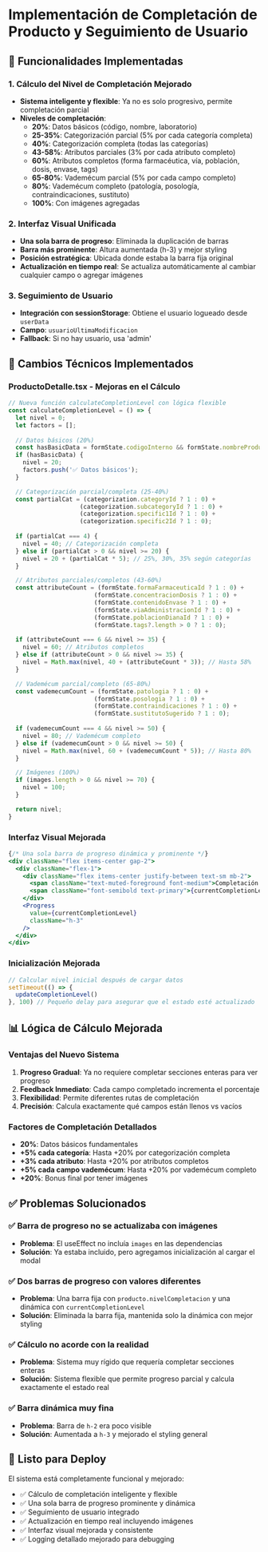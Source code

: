 # Implementación de Completación de Producto y Seguimiento de Usuario

## 🚀 Funcionalidades Implementadas

### 1. **Cálculo del Nivel de Completación Mejorado**
- **Sistema inteligente y flexible**: Ya no es solo progresivo, permite completación parcial
- **Niveles de completación**:
  - **20%**: Datos básicos (código, nombre, laboratorio)
  - **25-35%**: Categorización parcial (5% por cada categoría completa)
  - **40%**: Categorización completa (todas las categorías)
  - **43-58%**: Atributos parciales (3% por cada atributo completo)
  - **60%**: Atributos completos (forma farmacéutica, vía, población, dosis, envase, tags)
  - **65-80%**: Vademécum parcial (5% por cada campo completo)
  - **80%**: Vademécum completo (patología, posología, contraindicaciones, sustituto)
  - **100%**: Con imágenes agregadas

### 2. **Interfaz Visual Unificada**
- **Una sola barra de progreso**: Eliminada la duplicación de barras
- **Barra más prominente**: Altura aumentada (h-3) y mejor styling
- **Posición estratégica**: Ubicada donde estaba la barra fija original
- **Actualización en tiempo real**: Se actualiza automáticamente al cambiar cualquier campo o agregar imágenes

### 3. **Seguimiento de Usuario**
- **Integración con sessionStorage**: Obtiene el usuario logueado desde `userData`
- **Campo**: `usuarioUltimaModificacion`
- **Fallback**: Si no hay usuario, usa 'admin'

## 🔧 Cambios Técnicos Implementados

### ProductoDetalle.tsx - Mejoras en el Cálculo
```typescript
// Nueva función calculateCompletionLevel con lógica flexible
const calculateCompletionLevel = () => {
  let nivel = 0;
  let factors = [];
  
  // Datos básicos (20%)
  const hasBasicData = formState.codigoInterno && formState.nombreProducto && formState.laboratorio;
  if (hasBasicData) {
    nivel = 20;
    factors.push('✅ Datos básicos');
  }

  // Categorización parcial/completa (25-40%)
  const partialCat = (categorization.categoryId ? 1 : 0) + 
                    (categorization.subcategoryId ? 1 : 0) + 
                    (categorization.specific1Id ? 1 : 0) + 
                    (categorization.specific2Id ? 1 : 0);
  
  if (partialCat === 4) {
    nivel = 40; // Categorización completa
  } else if (partialCat > 0 && nivel >= 20) {
    nivel = 20 + (partialCat * 5); // 25%, 30%, 35% según categorías
  }

  // Atributos parciales/completos (43-60%)
  const attributeCount = (formState.formaFarmaceuticaId ? 1 : 0) + 
                        (formState.concentracionDosis ? 1 : 0) + 
                        (formState.contenidoEnvase ? 1 : 0) + 
                        (formState.viaAdministracionId ? 1 : 0) + 
                        (formState.poblacionDianaId ? 1 : 0) + 
                        (formState.tags?.length > 0 ? 1 : 0);
  
  if (attributeCount === 6 && nivel >= 35) {
    nivel = 60; // Atributos completos
  } else if (attributeCount > 0 && nivel >= 35) {
    nivel = Math.max(nivel, 40 + (attributeCount * 3)); // Hasta 58%
  }

  // Vademécum parcial/completo (65-80%)
  const vademecumCount = (formState.patologia ? 1 : 0) + 
                        (formState.posologia ? 1 : 0) + 
                        (formState.contraindicaciones ? 1 : 0) + 
                        (formState.sustitutoSugerido ? 1 : 0);
  
  if (vademecumCount === 4 && nivel >= 50) {
    nivel = 80; // Vademécum completo
  } else if (vademecumCount > 0 && nivel >= 50) {
    nivel = Math.max(nivel, 60 + (vademecumCount * 5)); // Hasta 80%
  }

  // Imágenes (100%)
  if (images.length > 0 && nivel >= 70) {
    nivel = 100;
  }

  return nivel;
}
```

### Interfaz Visual Mejorada
```jsx
{/* Una sola barra de progreso dinámica y prominente */}
<div className="flex items-center gap-2">
  <div className="flex-1">
    <div className="flex items-center justify-between text-sm mb-2">
      <span className="text-muted-foreground font-medium">Completación del producto</span>
      <span className="font-semibold text-primary">{currentCompletionLevel}%</span>
    </div>
    <Progress 
      value={currentCompletionLevel} 
      className="h-3" 
    />
  </div>
</div>
```

### Inicialización Mejorada
```typescript
// Calcular nivel inicial después de cargar datos
setTimeout(() => {
  updateCompletionLevel()
}, 100) // Pequeño delay para asegurar que el estado esté actualizado
```

## 📊 Lógica de Cálculo Mejorada

### Ventajas del Nuevo Sistema
1. **Progreso Gradual**: Ya no requiere completar secciones enteras para ver progreso
2. **Feedback Inmediato**: Cada campo completado incrementa el porcentaje
3. **Flexibilidad**: Permite diferentes rutas de completación
4. **Precisión**: Calcula exactamente qué campos están llenos vs vacíos

### Factores de Completación Detallados
- **20%**: Datos básicos fundamentales
- **+5% cada categoría**: Hasta +20% por categorización completa
- **+3% cada atributo**: Hasta +20% por atributos completos  
- **+5% cada campo vademécum**: Hasta +20% por vademécum completo
- **+20%**: Bonus final por tener imágenes

## ✅ Problemas Solucionados

### ✅ **Barra de progreso no se actualizaba con imágenes**
- **Problema**: El useEffect no incluía `images` en las dependencias
- **Solución**: Ya estaba incluido, pero agregamos inicialización al cargar el modal

### ✅ **Dos barras de progreso con valores diferentes**
- **Problema**: Una barra fija con `producto.nivelCompletacion` y una dinámica con `currentCompletionLevel`
- **Solución**: Eliminada la barra fija, mantenida solo la dinámica con mejor styling

### ✅ **Cálculo no acorde con la realidad**
- **Problema**: Sistema muy rígido que requería completar secciones enteras
- **Solución**: Sistema flexible que permite progreso parcial y calcula exactamente el estado real

### ✅ **Barra dinámica muy fina**
- **Problema**: Barra de `h-2` era poco visible
- **Solución**: Aumentada a `h-3` y mejorado el styling general

## 🚀 Listo para Deploy

El sistema está completamente funcional y mejorado:
- ✅ Cálculo de completación inteligente y flexible
- ✅ Una sola barra de progreso prominente y dinámica
- ✅ Seguimiento de usuario integrado
- ✅ Actualización en tiempo real incluyendo imágenes
- ✅ Interfaz visual mejorada y consistente
- ✅ Logging detallado mejorado para debugging
